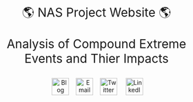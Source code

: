 

<h1 style="font-weight:normal" align="center">
🌎 NAS Project Website 🌎

Analysis of Compound Extreme Events and Thier Impacts 
</h1>

<div align="center">

   
<a href="https://www.javedali.net/"><img border="0" alt="Blog" src="https://assets.dryicons.com/uploads/icon/svg/4926/home.svg" width="40" height="40"></a>   
<a href="mailto:javedali28@gmail.com"><img border="0" alt="Email" src="https://assets.dryicons.com/uploads/icon/svg/8007/c804652c-fae4-43d7-b539-187d6a408254.svg" width="40" height="40"></a>   
<a href="https://twitter.com/javedali99"><img border="0" alt="Twitter" src="https://assets.dryicons.com/uploads/icon/svg/8385/c23f7ffc-ca8d-4246-8978-ce9f6d5bcc99.svg" width="40" height="40"></a>    
<a href="https://www.linkedin.com/in/javedali18/"><img border="0" alt="LinkedIn" src="https://assets.dryicons.com/uploads/icon/svg/8337/a347cd89-1662-4421-be90-58e5e8004eae.svg" width="40" height="40"></a>   
